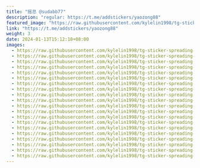 ```yaml
---
title: "摇总 @sudabb77"
description: "regular: https://t.me/addstickers/yaozong88"
featured_image: "https://raw.githubusercontent.com/kylelin1998/tg-sticker-spreading-worldwide-images/main/img/c675c3bc-52c9-4dde-82d3-c88e592431d4.jpg"
link: "https://t.me/addstickers/yaozong88"
weight: 3
date: 2024-01-13T15:12:18+08:00
images:
  - https://raw.githubusercontent.com/kylelin1998/tg-sticker-spreading-worldwide-images/main/img/c675c3bc-52c9-4dde-82d3-c88e592431d4.jpg
  - https://raw.githubusercontent.com/kylelin1998/tg-sticker-spreading-worldwide-images/main/img/6a34d2e6-2526-45ac-9820-4a96e0f85517.jpg
  - https://raw.githubusercontent.com/kylelin1998/tg-sticker-spreading-worldwide-images/main/img/10fdda06-ef6d-452f-8ee5-f48d9aa8fcdb.jpg
  - https://raw.githubusercontent.com/kylelin1998/tg-sticker-spreading-worldwide-images/main/img/73a9724e-0be9-4445-92ff-559b89491c4b.jpg
  - https://raw.githubusercontent.com/kylelin1998/tg-sticker-spreading-worldwide-images/main/img/3121ea59-daa0-4069-bda4-9463d72a8b20.jpg
  - https://raw.githubusercontent.com/kylelin1998/tg-sticker-spreading-worldwide-images/main/img/cab76e4a-feeb-4cc0-978d-bde13db45cc8.jpg
  - https://raw.githubusercontent.com/kylelin1998/tg-sticker-spreading-worldwide-images/main/img/31edd421-b481-4d67-aa53-af2fbd14cfc4.jpg
  - https://raw.githubusercontent.com/kylelin1998/tg-sticker-spreading-worldwide-images/main/img/0e54b8c1-7e0a-4f75-bd4c-1c0682187dc1.jpg
  - https://raw.githubusercontent.com/kylelin1998/tg-sticker-spreading-worldwide-images/main/img/919a7856-8928-4e61-8b56-4cc2d942ad55.jpg
  - https://raw.githubusercontent.com/kylelin1998/tg-sticker-spreading-worldwide-images/main/img/4863868b-61af-41d5-9810-92657440499d.jpg
  - https://raw.githubusercontent.com/kylelin1998/tg-sticker-spreading-worldwide-images/main/img/4b618c1d-d552-4725-a662-c6e67d24b511.jpg
  - https://raw.githubusercontent.com/kylelin1998/tg-sticker-spreading-worldwide-images/main/img/5ec63149-3a2e-4dde-971b-8089e906eefc.jpg
  - https://raw.githubusercontent.com/kylelin1998/tg-sticker-spreading-worldwide-images/main/img/747284fa-74ff-4269-84d5-4fc25bfb7732.jpg
  - https://raw.githubusercontent.com/kylelin1998/tg-sticker-spreading-worldwide-images/main/img/c8224602-691a-4ce3-ae35-d2bca0535fe0.jpg
  - https://raw.githubusercontent.com/kylelin1998/tg-sticker-spreading-worldwide-images/main/img/6bb0c0f4-65ea-4bbc-b54b-3214019e765a.jpg
  - https://raw.githubusercontent.com/kylelin1998/tg-sticker-spreading-worldwide-images/main/img/2c49e385-b264-40a8-8afc-c3aa12aa4b42.jpg
  - https://raw.githubusercontent.com/kylelin1998/tg-sticker-spreading-worldwide-images/main/img/7cbb7471-f0a6-4169-a8e1-ddf0b2549446.jpg
  - https://raw.githubusercontent.com/kylelin1998/tg-sticker-spreading-worldwide-images/main/img/477afef2-935e-4211-b79b-64e42077a5db.jpg
  - https://raw.githubusercontent.com/kylelin1998/tg-sticker-spreading-worldwide-images/main/img/32dfd068-eca5-4928-a1d8-8c5c69904268.jpg
  - https://raw.githubusercontent.com/kylelin1998/tg-sticker-spreading-worldwide-images/main/img/6424a7a6-b922-4e20-914c-ca515dac91ff.jpg
---
```

